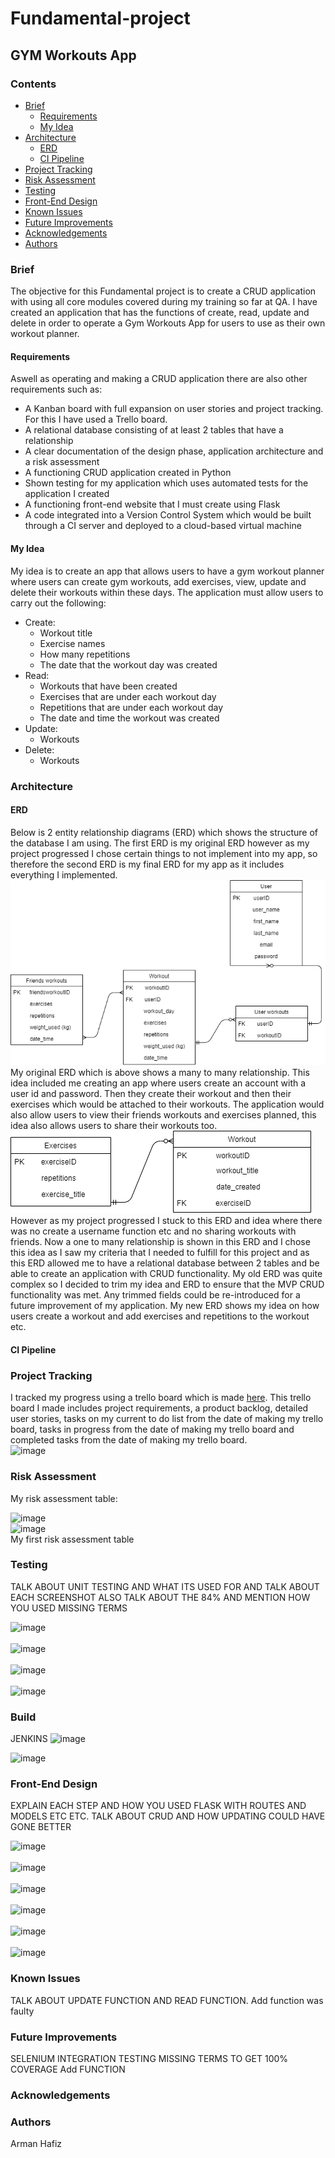 # Fundamental-project


## GYM Workouts App


### Contents
* [Brief](https://github.com/Armanhafiz4/Fundamental-project/blob/main/README.md#brief) 
  * [Requirements](https://github.com/Armanhafiz4/Fundamental-project/blob/main/README.md#requirements)
  * [My Idea](https://github.com/Armanhafiz4/Fundamental-project/blob/main/README.md#my-idea)
* [Architecture](https://github.com/Armanhafiz4/Fundamental-project/blob/main/README.md#architecture)
  * [ERD](https://github.com/Armanhafiz4/Fundamental-project/blob/main/README.md#erd)
  * [CI Pipeline](https://github.com/Armanhafiz4/Fundamental-project/blob/main/README.md#ci-pipeline)
* [Project Tracking](https://github.com/Armanhafiz4/Fundamental-project/blob/main/README.md#project-tracking)
* [Risk Assessment](https://github.com/Armanhafiz4/Fundamental-project/blob/main/README.md#risk-assessment)
* [Testing](https://github.com/Armanhafiz4/Fundamental-project/blob/main/README.md#testing)
* [Front-End Design](https://github.com/Armanhafiz4/Fundamental-project/blob/main/README.md#front-end-design)
* [Known Issues](https://github.com/Armanhafiz4/Fundamental-project/blob/main/README.md#known-issues)
* [Future Improvements](https://github.com/Armanhafiz4/Fundamental-project/blob/main/README.md#future-improvements)
* [Acknowledgements](https://github.com/Armanhafiz4/Fundamental-project/blob/main/README.md#acknowledgements)
* [Authors](https://github.com/Armanhafiz4/Fundamental-project/blob/main/README.md#authors)

### Brief 
The objective for this Fundamental project is to create a CRUD application with using all core modules covered during my training so far at QA. I have created an application that has the functions of create, read, update and delete in order to operate a Gym Workouts App for users to use as their own workout planner.

#### Requirements
Aswell as operating and making a CRUD application there are also other requirements such as:

* A Kanban board with full expansion on user stories and project tracking. For this I have used a   Trello board.
* A relational database consisting of at least 2 tables that have a relationship
* A clear documentation of the design phase, application architecture and a risk assessment 
* A functioning CRUD application created in Python
* Shown testing for my application which uses automated tests for the application I created
* A functioning front-end website that I must create using Flask
* A code integrated into a Version Control System which would be built through a CI server and deployed to a cloud-based virtual machine

#### My Idea

My idea is to create an app that allows users to have a gym workout planner where users can create gym workouts, add exercises, view, update and delete their workouts within these days. The application must allow users to carry out the following: 

* Create: 
  * Workout title 
  * Exercise names 
  * How many repetitions
  * The date that the workout day was created
* Read: 
  * Workouts that have been created
  * Exercises that are under each workout day
  * Repetitions that are under each workout day
  * The date and time the workout was created
* Update: 
  * Workouts
* Delete: 
  * Workouts
  
### Architecture 

#### ERD
Below is 2 entity relationship diagrams (ERD) which shows the structure of the database I am using. The first ERD is my original ERD however as my project progressed I chose certain things to not implement into my app, so therefore the second ERD is my final ERD for my app as it includes everything I implemented. 
<br>
![alt text](https://github.com/Armanhafiz4/Fundamental-project/blob/main/Original%20ERD%20Diagram.png) 
<br>
My original ERD which is above shows a many to many relationship. This idea included me creating an app where users create an account with a user id and password. Then they create their workout and then their exercises which would be attached to their workouts. The application would also allow users to view their friends workouts and exercises planned, this idea also allows users to share their workouts too. 
<br>
![alt_text](https://github.com/Armanhafiz4/Fundamental-project/blob/main/ERD%20new%20Diagram.png)
<br>
However as my project progressed I stuck to this ERD and idea where there was no create a username function etc and no sharing workouts with friends. Now a one to many relationship is shown in this ERD and I chose this idea as I saw my criteria that I needed to fulfill for this project and as this ERD allowed me to have a relational database between 2 tables and be able to create an application with CRUD functionality. My old ERD was quite complex so I decided to trim my idea and ERD to ensure that the MVP CRUD functionality was met. Any trimmed fields could be re-introduced for a future improvement of my application. My new ERD shows my idea on how users create a workout and add exercises and repetitions to the workout etc.

#### CI Pipeline

### Project Tracking

I tracked my progress using a trello board which is made [here](https://trello.com/b/ihNNyfj3/qa-fundamental-project). This trello board I made includes project requirements, a product backlog, detailed user stories, tasks on my current to do list from the date of making my trello board, tasks in progress from the date of making my trello board and completed tasks from the date of making my trello board.
<br>
![image](https://user-images.githubusercontent.com/74771197/103489502-db415c80-4e0c-11eb-8e31-b97b1b835a4e.png)

### Risk Assessment


My risk assessment table:

![image](https://user-images.githubusercontent.com/74771197/103491155-3ed18700-4e19-11eb-8cbd-e694ebf70e1d.png)
<br>
![image](https://user-images.githubusercontent.com/74771197/103492775-22d3e280-4e25-11eb-97af-c14bb9c07876.png)
<br>
My first risk assessment table 

### Testing
TALK ABOUT UNIT TESTING AND WHAT ITS USED FOR AND TALK ABOUT EACH SCREENSHOT
ALSO TALK ABOUT THE 84% AND MENTION HOW YOU USED MISSING TERMS

![image](https://user-images.githubusercontent.com/74771197/103464355-f045bf00-4d2a-11eb-938e-396fef918d83.png)
<br><br>
![image](https://user-images.githubusercontent.com/74771197/103464362-14090500-4d2b-11eb-8a40-d865d1268046.png)
<br><br>
![image](https://user-images.githubusercontent.com/74771197/103464375-208d5d80-4d2b-11eb-936b-b0d471b1892a.png)
<br><br>
![image](https://user-images.githubusercontent.com/74771197/103489423-5eae7e00-4e0c-11eb-81bb-4935c4e83e44.png)


### Build
JENKINS
![image](https://user-images.githubusercontent.com/74771197/103557342-f367b900-4eaa-11eb-83b0-125b872b7789.png)

![image](https://user-images.githubusercontent.com/74771197/103574785-73e8e280-4ec8-11eb-9cc9-5fe6e8bcde95.png)




### Front-End Design
EXPLAIN EACH STEP AND HOW YOU USED FLASK WITH ROUTES AND MODELS ETC ETC. TALK ABOUT CRUD AND HOW UPDATING COULD HAVE GONE BETTER

![image](https://user-images.githubusercontent.com/74771197/103464266-40705180-4d2a-11eb-90fb-1c540a885e5b.png) 
<br><br>
![image](https://user-images.githubusercontent.com/74771197/103464288-6c8bd280-4d2a-11eb-9935-2081387385cb.png)
<br><br>
![image](https://user-images.githubusercontent.com/74771197/103464298-7dd4df00-4d2a-11eb-89ef-8eb4dc7c2b27.png)
<br><br>
![image](https://user-images.githubusercontent.com/74771197/103464309-8a593780-4d2a-11eb-87b6-cc17d3c0917e.png)
<br><br>
![image](https://user-images.githubusercontent.com/74771197/103464331-ad83e700-4d2a-11eb-95bb-441c319f760a.png)
<br><br>
![image](https://user-images.githubusercontent.com/74771197/103464337-bb396c80-4d2a-11eb-8402-6b71b357ac49.png)


### Known Issues
TALK ABOUT UPDATE FUNCTION AND READ FUNCTION. Add function was faulty

### Future Improvements
SELENIUM INTEGRATION TESTING
MISSING TERMS TO GET 100% COVERAGE
Add FUNCTION

### Acknowledgements

### Authors
Arman Hafiz
